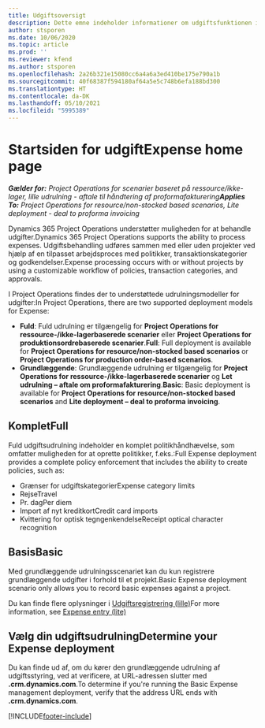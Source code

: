 ```yaml
---
title: Udgiftsoversigt
description: Dette emne indeholder informationer om udgiftsfunktionen i Project Operations.
author: stsporen
ms.date: 10/06/2020
ms.topic: article
ms.prod: ''
ms.reviewer: kfend
ms.author: stsporen
ms.openlocfilehash: 2a26b321e15080cc6a4a6a3ed410be175e790a1b
ms.sourcegitcommit: 40f68387f594180af64a5e5c748b6efa188bd300
ms.translationtype: HT
ms.contentlocale: da-DK
ms.lasthandoff: 05/10/2021
ms.locfileid: "5995389"
---
```

# <a name="expense-home-page"></a><span data-ttu-id="1925f-103">Startsiden for udgift</span><span class="sxs-lookup"><span data-stu-id="1925f-103">Expense home page</span></span>

<span data-ttu-id="1925f-104">_**Gælder for:** Project Operations for scenarier baseret på ressource/ikke-lager, lille udrulning - aftale til håndtering af proformafakturering_</span><span class="sxs-lookup"><span data-stu-id="1925f-104">_**Applies To:** Project Operations for resource/non-stocked based scenarios, Lite deployment - deal to proforma invoicing_</span></span>


<span data-ttu-id="1925f-105">Dynamics 365 Project Operations understøtter muligheden for at behandle udgifter.</span><span class="sxs-lookup"><span data-stu-id="1925f-105">Dynamics 365 Project Operations supports the ability to process expenses.</span></span> <span data-ttu-id="1925f-106">Udgiftsbehandling udføres sammen med eller uden projekter ved hjælp af en tilpasset arbejdsproces med politikker, transaktionskategorier og godkendelser.</span><span class="sxs-lookup"><span data-stu-id="1925f-106">Expense processing occurs with or without projects by using a customizable workflow of policies, transaction categories, and approvals.</span></span>

<span data-ttu-id="1925f-107">I Project Operations findes der to understøttede udrulningsmodeller for udgifter:</span><span class="sxs-lookup"><span data-stu-id="1925f-107">In Project Operations, there are two supported deployment models for Expense:</span></span> 

- <span data-ttu-id="1925f-108">**Fuld**: Fuld udrulning er tilgængelig for **Project Operations for ressource-/ikke-lagerbaserede scenarier** eller **Project Operations for produktionsordrebaserede scenarier**.</span><span class="sxs-lookup"><span data-stu-id="1925f-108">**Full**: Full deployment is available for **Project Operations for resource/non-stocked based scenarios** or **Project Operations for production order-based scenarios**.</span></span>
- <span data-ttu-id="1925f-109">**Grundlæggende**: Grundlæggende udrulning er tilgængelig for **Project Operations for ressource-/ikke-lagerbaserede scenarier** og **Let udrulning – aftale om proformafakturering**.</span><span class="sxs-lookup"><span data-stu-id="1925f-109">**Basic**: Basic deployment is available for **Project Operations for resource/non-stocked based scenarios** and **Lite deployment – deal to proforma invoicing**.</span></span>

## <a name="full"></a><span data-ttu-id="1925f-110">Komplet</span><span class="sxs-lookup"><span data-stu-id="1925f-110">Full</span></span> 
<span data-ttu-id="1925f-111">Fuld udgiftsudrulning indeholder en komplet politikhåndhævelse, som omfatter muligheden for at oprette politikker, f.eks.:</span><span class="sxs-lookup"><span data-stu-id="1925f-111">Full Expense deployment provides a complete policy enforcement that includes the ability to create policies, such as:</span></span>

  - <span data-ttu-id="1925f-112">Grænser for udgiftskategorier</span><span class="sxs-lookup"><span data-stu-id="1925f-112">Expense category limits</span></span>
  - <span data-ttu-id="1925f-113">Rejse</span><span class="sxs-lookup"><span data-stu-id="1925f-113">Travel</span></span>
  - <span data-ttu-id="1925f-114">Pr. dag</span><span class="sxs-lookup"><span data-stu-id="1925f-114">Per diem</span></span>
  - <span data-ttu-id="1925f-115">Import af nyt kreditkort</span><span class="sxs-lookup"><span data-stu-id="1925f-115">Credit card imports</span></span>
  - <span data-ttu-id="1925f-116">Kvittering for optisk tegngenkendelse</span><span class="sxs-lookup"><span data-stu-id="1925f-116">Receipt optical character recognition</span></span>

## <a name="basic"></a><span data-ttu-id="1925f-117">Basis</span><span class="sxs-lookup"><span data-stu-id="1925f-117">Basic</span></span> 
<span data-ttu-id="1925f-118">Med grundlæggende udrulningsscenariet kan du kun registrere grundlæggende udgifter i forhold til et projekt.</span><span class="sxs-lookup"><span data-stu-id="1925f-118">Basic Expense deployment scenario only allows you to record basic expenses against a project.</span></span> 

<span data-ttu-id="1925f-119">Du kan finde flere oplysninger i [Udgiftsregistrering (lille)](basic-expense.md)</span><span class="sxs-lookup"><span data-stu-id="1925f-119">For more information, see [Expense entry (lite)](basic-expense.md)</span></span>

## <a name="determine-your-expense-deployment"></a><span data-ttu-id="1925f-120">Vælg din udgiftsudrulning</span><span class="sxs-lookup"><span data-stu-id="1925f-120">Determine your Expense deployment</span></span>
<span data-ttu-id="1925f-121">Du kan finde ud af, om du kører den grundlæggende udrulning af udgiftsstyring, ved at verificere, at URL-adressen slutter med **.crm.dynamics.com**.</span><span class="sxs-lookup"><span data-stu-id="1925f-121">To determine if you're running the Basic Expense management deployment, verify that the address URL ends with **.crm.dynamics.com**.</span></span> 


[!INCLUDE[footer-include](../includes/footer-banner.md)]